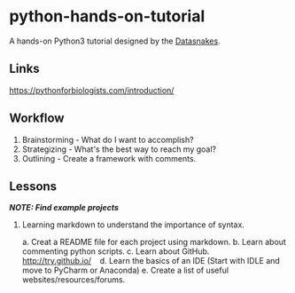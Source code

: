 # python-hands-on-tutorial

A hands-on Python3 tutorial designed by the [Datasnakes](https://github.com/datasnakes).

## Links
https://pythonforbiologists.com/introduction/

## Workflow

1. Brainstorming - What do I want to accomplish?
2. Strategizing - What's the best way to reach my goal?
3. Outlining - Create a framework with comments.

## Lessons
**_NOTE: Find example projects_**

1. Learning markdown to understand the importance of syntax.

    a. Creat a README file for each project using markdown.
    b. Learn about commenting python scripts.
    c. Learn about GitHub.
      http://try.github.io/
    d. Learn the basics of an IDE (Start with IDLE and move to PyCharm or Anaconda)
    e. Create a list of useful websites/resources/forums.
